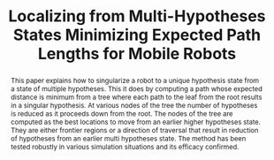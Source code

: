 ---
layout: project-page-new
title: "Localizing from Multi-Hypotheses States Minimizing Expected Path Lengths for Mobile Robots"
authors:
  - name: Hemanth K
    sup: #
  - name: Subhash S
    sup: #
  - name: K. Madhava Krishna
    sup: #
  - name: Amit K Pandey
    sup: #
affiliations:
  - name: IIIT Hyderabad, India
    link: https://robotics.iiit.ac.in
    sup: #
  - name: RIA, LAAS-CNRS Toulouse, France
    link: #
    sup: #
permalink: /publications/2008/K_Localizing-from-Multi-Hypotheses/
abstract: "This paper explains how to singularize a robot to a unique hypothesis state
from a state of multiple hypotheses. This it does by computing a path whose expected distance is minimum from a tree where each path to the leaf from the root results in a singular hypothesis. At various nodes of the tree the number of hypotheses is reduced as it proceeds down from the root. The nodes of the tree are computed as the best locations to move from an earlier higher hypotheses
state. They are either frontier regions or a direction of traversal that result in reduction of hypotheses from an earlier multi hypotheses state. The method has been tested robustly in various simulation situations and its efficacy confirmed."
paper: https://robotics.iiit.ac.in/uploads/Main/Publications/2008_9.pdf
# iframe: https://www.youtube.com/embed/jhjskX4FQwA

---